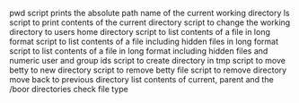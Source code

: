 pwd script prints the absolute path name of the current working directory
ls script to print contents of the current directory
script to change the working directory to users home directory
script to list contents of a file in long format
script to list contents of a file including hidden files in long format
script to list contents of a file in long format including hidden files and numeric user and group ids
script to create directory in tmp
script to move betty to new directory
script to remove betty file
script to remove directory
move back to previous directory
list contents of current, parent and the /boor directories
check file type
